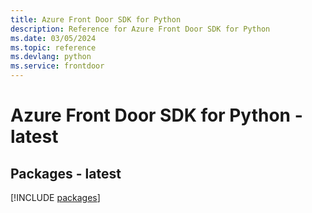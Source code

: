 ```yaml
---
title: Azure Front Door SDK for Python
description: Reference for Azure Front Door SDK for Python
ms.date: 03/05/2024
ms.topic: reference
ms.devlang: python
ms.service: frontdoor
---
```

# Azure Front Door SDK for Python - latest
## Packages - latest
[!INCLUDE [packages](front-door-index.md)]